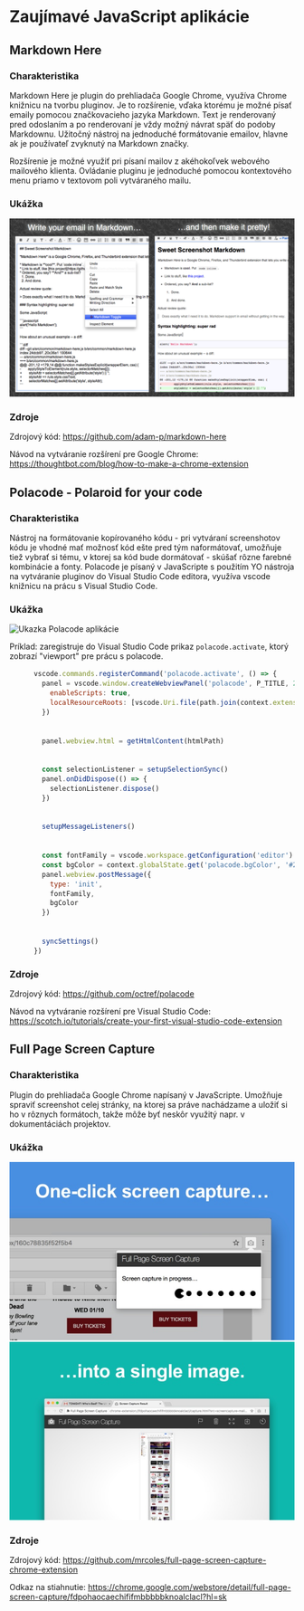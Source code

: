 # Zaujímavé JavaScript aplikácie
## Markdown Here 

### Charakteristika
Markdown Here je plugin do prehliadača Google Chrome, využíva Chrome knižnicu na tvorbu pluginov. Je to rozšírenie, vďaka ktorému je možné písať emaily pomocou značkovacieho jazyka Markdown. Text je renderovaný pred odoslaním a po renderovaní je vždy možný návrat späť do podoby Markdownu. Užitočný nástroj na jednoduché formátovanie emailov, hlavne ak je používateľ zvyknutý na Markdown značky. 

Rozšírenie je možné využiť pri písaní mailov z akéhokoľvek webového mailového klienta. Ovládanie pluginu je jednoduché pomocou kontextového menu priamo v textovom poli vytváraného mailu. 

### Ukážka
![ Ukazka MarkdownHere aplikácie ](./markdownHere.png)

### Zdroje
Zdrojový kód:
https://github.com/adam-p/markdown-here 

Návod na vytváranie rozšírení pre Google Chrome:
https://thoughtbot.com/blog/how-to-make-a-chrome-extension


## Polacode - Polaroid for your code

### Charakteristika
Nástroj na formátovanie kopírovaného kódu - pri vytváraní screenshotov kódu je vhodné mať možnosť kód ešte pred tým naformátovať, umožňuje tiež vybrať si tému, v ktorej sa kód bude dormátovať - skúšať rôzne farebné kombinácie a fonty. Polacode je písaný v JavaScripte s použitím YO nástroja na vytváranie pluginov do Visual Studio Code editora, využíva vscode knižnicu na prácu s Visual Studio Code. 

### Ukážka
![ Ukazka Polacode aplikácie ](./polacode.gif)

Príklad: zaregistruje do Visual Studio Code prikaz ` polacode.activate `, ktorý zobrazí "viewport" pre prácu s polacode. 
```javascript
      vscode.commands.registerCommand('polacode.activate', () => {
	    panel = vscode.window.createWebviewPanel('polacode', P_TITLE, 2, {
	      enableScripts: true,
	      localResourceRoots: [vscode.Uri.file(path.join(context.extensionPath, 'webview'))]
	    })
	

	    panel.webview.html = getHtmlContent(htmlPath)
	

	    const selectionListener = setupSelectionSync()
	    panel.onDidDispose(() => {
	      selectionListener.dispose()
	    })
	

	    setupMessageListeners()
	

	    const fontFamily = vscode.workspace.getConfiguration('editor').fontFamily
	    const bgColor = context.globalState.get('polacode.bgColor', '#2e3440')
	    panel.webview.postMessage({
	      type: 'init',
	      fontFamily,
	      bgColor
	    })
	

	    syncSettings()
	  })
```

### Zdroje
Zdrojový kód:
https://github.com/octref/polacode

Návod na vytváranie rozšírení pre Visual Studio Code:
https://scotch.io/tutorials/create-your-first-visual-studio-code-extension


## Full Page Screen Capture

### Charakteristika
Plugin do prehliadača Google Chrome napísaný v JavaScripte. Umožňuje spraviť screenshot celej stránky, na ktorej sa práve nachádzame a uložiť si ho v rôznych formátoch, takže môže byť neskôr využitý napr. v dokumentáciách projektov. 

### Ukážka
![ Ukazka Full Page Screen Capture aplikácie 1](./screen1.jpg)
![ Ukazka Full Page Screen Capture aplikácie 1](./screen2.jpg)

### Zdroje
Zdrojový kód:
https://github.com/mrcoles/full-page-screen-capture-chrome-extension

Odkaz na stiahnutie:
https://chrome.google.com/webstore/detail/full-page-screen-capture/fdpohaocaechififmbbbbbknoalclacl?hl=sk



    
    
